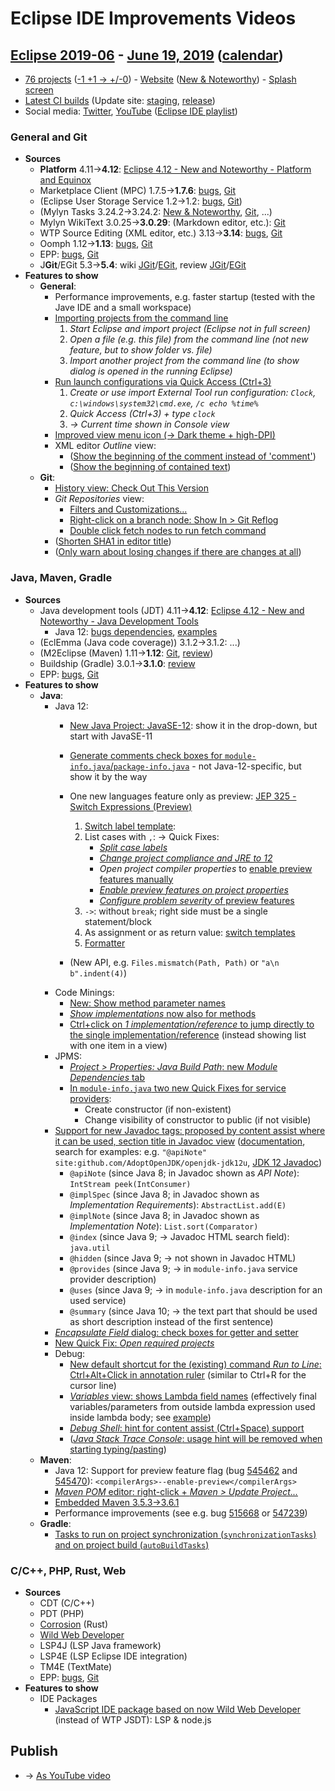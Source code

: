 # Eclipse IDE Improvements Videos

## [Eclipse 2019-06](https://wiki.eclipse.org/Category:SimRel-2019-06) - [June 19, 2019](https://calendar.google.com/calendar/event?eid=NGNmcXVrajlwa3E4bG5iZWR2OGxhc2U4ZnYgZ2NoczdubTRudnBtODM3NDY5ZGRqOXRqbGtAZw&ctz=Europe/Berlin) ([calendar](https://calendar.google.com/calendar/embed?src=gchs7nm4nvpm837469ddj9tjlk@group.calendar.google.com&ctz=Europe/Berlin))
* [76 projects](https://projects.eclipse.org/releases/2019-06) ([-1 +1 → +/-0](https://projects.eclipse.org/releases/2019-03)) - [Website](https://eclipse.org/eclipseide/2019-06) ([New & Noteworthy](https://eclipse.org/eclipseide/2019-06/noteworthy)) - [Splash screen](https://bugs.eclipse.org/bugs/show_bug.cgi?id=545158)
* [Latest CI builds](https://hudson.eclipse.org/packaging/job/simrel.epp-tycho-build/lastSuccessfulBuild/artifact/org.eclipse.epp.packages/archive/) (Update site: [staging](https://download.eclipse.org/staging/2019-06), [release](http://download.eclipse.org/releases/2019-06))
* Social media: [Twitter](http://twitter.com/EclipseJavaIDE), [YouTube](https://www.youtube.com/user/EclipseFdn) ([Eclipse IDE playlist](https://www.youtube.com/playlist?list=PLy7t4z5SYNaSNjL60ofpwVhfA7mOF3Pgk))

### General and Git
* **Sources**
    * **Platform** 4.11→**4.12**: [Eclipse 4.12 - New and Noteworthy - Platform and Equinox](https://www.eclipse.org/eclipse/news/4.12/platform.php)
    * Marketplace Client (MPC) 1.7.5→**1.7.6**: [bugs](https://bugs.eclipse.org/bugs/buglist.cgi?product=MPC&query_format=advanced&order=changeddate%20DESC), [Git](https://git.eclipse.org/c/mpc/org.eclipse.epp.mpc.git/log/)
    * (Eclipse User Storage Service 1.2→1.2: [bugs](https://bugs.eclipse.org/bugs/buglist.cgi?product=USSSDK&query_format=advanced&order=changeddate%20DESC), [Git](https://git.eclipse.org/c/usssdk/org.eclipse.usssdk.git/log/))
    * (Mylyn Tasks 3.24.2→3.24.2: [New & Noteworthy](https://www.eclipse.org/mylyn/new/), [Git](https://git.eclipse.org/c/mylyn/org.eclipse.mylyn.tasks.git/log/), ...)
    * Mylyn WikiText 3.0.25→**3.0.29**: (Markdown editor, etc.): [Git](https://git.eclipse.org/c/mylyn/org.eclipse.mylyn.docs.git/log/)
    * WTP Source Editing (XML editor, etc.) 3.13→**3.14**: [bugs](https://bugs.eclipse.org/bugs/buglist.cgi?product=WTP%20Source%20Editing&query_format=advanced&order=changeddate%20DESC), [Git](https://git.eclipse.org/c/sourceediting/webtools.sourceediting.git/log/)
    * Oomph 1.12→**1.13**: [bugs](https://bugs.eclipse.org/bugs/buglist.cgi?product=Oomph&query_format=advanced&order=changeddate%20DESC), [Git](https://git.eclipse.org/c/oomph/org.eclipse.oomph.git/log/)
    * EPP: [bugs](https://bugs.eclipse.org/bugs/buglist.cgi?product=EPP&query_format=advanced&order=changeddate%20DESC), [Git](https://git.eclipse.org/c/epp/org.eclipse.epp.packages.git/log/)
    * J**Git**/EGit 5.3→**5.4**: wiki [JGit](https://wiki.eclipse.org/JGit/New_and_Noteworthy/5.4)/[EGit](https://wiki.eclipse.org/EGit/New_and_Noteworthy/5.4), review [JGit](https://projects.eclipse.org/projects/technology.jgit/reviews/5.4.0-release-review)/[EGit](https://projects.eclipse.org/projects/technology.egit/reviews/5.4.0-release-review)
* **Features to show**
    * **General**:
        * Performance improvements, e.g. faster startup (tested with the Jave IDE and a small workspace)
        * [Importing projects from the command line](https://www.eclipse.org/eclipse/news/4.12/platform.php#pass-directory-to-launcher)
            1. _Start Eclipse and import project (Eclipse not in full screen)_
            2. _Open a file (e.g. this file) from the command line (not new feature, but to show folder vs. file)_
            3. _Import another project from the command line (to show dialog is opened in the running Eclipse)_
        * [Run launch configurations via Quick Access (Ctrl+3)](https://www.eclipse.org/eclipse/news/4.12/platform.php#launch-config-quickaccess)
            1. _Create or use import External Tool run configuration: `Clock`, `c:\windows\system32\cmd.exe`, `/c echo %time%`_
            2. _Quick Access (Ctrl+3) + type `clock`_
            3. _→ Current time shown in Console view_
        * [Improved view menu icon (→ Dark theme + high-DPI)](https://www.eclipse.org/eclipse/news/4.12/platform.php#view-menu)
        * XML editor _Outline_ view:
            * ([Show the beginning of the comment instead of 'comment'](https://git.eclipse.org/c/sourceediting/webtools.sourceediting.git/commit/?id=f9b248d880a857dfc17c4f525860ba856110cd7b))
            * ([Show the beginning of contained text](https://git.eclipse.org/c/sourceediting/webtools.sourceediting.git/commit/?id=44a79685c3cc8546700fb4542f36e24e231c0065))
    * **Git**:
        * [History view: Check Out This Version](https://wiki.eclipse.org/EGit/New_and_Noteworthy/5.4#Checking_out_Files_from_a_Commit)
        * _Git Repositories_ view:
            * [Filters and Customizations...](https://wiki.eclipse.org/EGit/New_and_Noteworthy/5.4#Filtering_Content_from_the_Git_Repositories_View)
            * [Right-click on a branch node: Show In > Git Reflog](https://bugs.eclipse.org/bugs/show_bug.cgi?id=544981)
            * [Double click fetch nodes to run fetch command](https://bugs.eclipse.org/bugs/show_bug.cgi?id=545273)
        * ([Shorten SHA1 in editor title](https://bugs.eclipse.org/bugs/show_bug.cgi?id=544983))
        * ([Only warn about losing changes if there are changes at all](https://bugs.eclipse.org/bugs/show_bug.cgi?id=546194))

### Java, Maven, Gradle
* **Sources**
    * Java development tools (JDT) 4.11→**4.12**: [Eclipse 4.12 - New and Noteworthy - Java Development Tools](https://www.eclipse.org/eclipse/news/4.12/jdt.php)
        * Java 12: [bugs dependencies](https://bugs.eclipse.org/bugs/showdependencytree.cgi?id=536055), [examples](https://wiki.eclipse.org/Java12/Examples)
    * (EclEmma (Java code coverage)) 3.1.2→3.1.2: ...)
    * (M2Eclipse (Maven) 1.11→**1.12**: [Git](https://git.eclipse.org/c/m2e/m2e-core.git/log/), [review](https://projects.eclipse.org/projects/technology.m2e/reviews/1.12-release-review))
    * Buildship (Gradle) 3.0.1→**3.1.0**: [review](https://projects.eclipse.org/projects/tools.buildship/releases/3.1.0)
    * EPP: [bugs](https://bugs.eclipse.org/bugs/buglist.cgi?product=EPP&query_format=advanced&order=changeddate%20DESC), [Git](https://git.eclipse.org/c/epp/org.eclipse.epp.packages.git/log/)
* **Features to show**
    * **Java**:
        * Java 12:
            * [New Java Project: JavaSE-12](https://www.eclipse.org/eclipse/news/4.12/jdt.php#quickfix-change-compliance-12): show it in the drop-down, but start with JavaSE-11
            * [Generate comments check boxes for `module-info.java`/`package-info.java`](https://www.eclipse.org/eclipse/news/4.12/jdt.php#comment-generation-checkbox) - not Java-12-specific, but show it by the way

            * One new languages feature only as preview: [JEP 325 - Switch Expressions (Preview)](https://openjdk.java.net/jeps/325)
                1. [Switch label template](https://www.eclipse.org/eclipse/news/4.12/jdt.php#new-switch_labeled_statment_expression_template):
                2. List cases with `,`: → Quick Fixes:
                    * [_Split case labels_](https://www.eclipse.org/eclipse/news/4.12/jdt.php#split-switch-case-labels)
                    * [_Change project compliance and JRE to 12_](https://www.eclipse.org/eclipse/news/4.12/jdt.php#quickfix-change-compliance-12)
                    * _Open project compiler properties_ to [enable preview features manually](https://www.eclipse.org/eclipse/news/4.12/jdt.php#enable-preview)
                    * [_Enable preview features on project properties_](https://www.eclipse.org/eclipse/news/4.12/jdt.php#quickfix-enable-preview-12)
                    * [_Configure problem severity_ of preview features](https://www.eclipse.org/eclipse/news/4.12/jdt.php#quickfix-configure-severity-12)
                3. `->`: without `break`; right side must be a single statement/block
                4. As assignment or as return value: [switch templates](https://www.eclipse.org/eclipse/news/4.12/jdt.php#new-switch_labeled_statment_expression_template)
                5. [Formatter](https://www.eclipse.org/eclipse/news/4.12/jdt.php#switch-spaces)
            * (New API, e.g. `Files.mismatch(Path, Path)` or `"a\n  b".indent(4)`)
        * Code Minings:
            * [New: Show method parameter names](https://www.eclipse.org/eclipse/news/4.12/jdt.php#parameter-name-codemining)
            * [_Show implementations_ now also for methods](https://www.eclipse.org/eclipse/news/4.12/jdt.php#method-implementation-codemining)
            * [Ctrl+click on _1 implementation/reference_ to jump directly to the single implementation/reference](https://www.eclipse.org/eclipse/news/4.12/jdt.php#ctrl-click-codemining) (instead showing list with one item in a view)
        * JPMS:
            * [_Project > Properties: Java Build Path_: new _Module Dependencies_ tab](https://www.eclipse.org/eclipse/news/4.12/jdt.php#buildpath-module-dependencies)
            * [In `module-info.java` two new Quick Fixes for service providers](https://www.eclipse.org/eclipse/news/4.12/jdt.php#service-provider-constructor-quick-fix):
                * Create constructor (if non-existent)
                * Change visibility of constructor to public (if not visible)
        * [Support for new Javadoc tags: proposed by content assist where it can be used, section title in Javadoc view](https://www.eclipse.org/eclipse/news/4.12/jdt.php#javadoc-support-tags) ([documentation](https://docs.oracle.com/en/java/javase/12/docs/specs/doc-comment-spec.html), search for examples: e.g. `"@apiNote" site:github.com/AdoptOpenJDK/openjdk-jdk12u`, [JDK 12 Javadoc](https://docs.oracle.com/en/java/javase/12/docs/api/))
            * `@apiNote` (since Java 8; in Javadoc shown as _API Note_): `IntStream peek(IntConsumer)`
            * `@implSpec` (since Java 8; in Javadoc shown as _Implementation Requirements_): `AbstractList.add(E)`
            * `@implNote` (since Java 8; in Javadoc shown as _Implementation Note_): `List.sort(Comparator)`
            * `@index` (since Java 9; → Javadoc HTML search field): `java.util`
            * `@hidden` (since Java 9; → not shown in Javadoc HTML)
            * `@provides` (since Java 9; → in `module-info.java` service provider description)
            * `@uses` (since Java 9; → in `module-info.java` description for an used service)
            * `@summary` (since Java 10; → the text part that should be used as short description instead of the first sentence)
        * [_Encapsulate Field_ dialog: check boxes for getter and setter](https://www.eclipse.org/eclipse/news/4.12/jdt.php#getter-setter-quick-assist)
        * [New Quick Fix: _Open required projects_](https://www.eclipse.org/eclipse/news/4.12/jdt.php#quickfix-open-missing-projects)
        * Debug:
            * [New default shortcut for the (existing) command _Run to Line_: Ctrl+Alt+Click in annotation ruler](https://www.eclipse.org/eclipse/news/4.12/jdt.php#run-to-line-in-annotation-ruler) (similar to Ctrl+R for the cursor line)
            * [_Variables_ view: shows Lambda field names](https://www.eclipse.org/eclipse/news/4.12/jdt.php#lambda-variables-variable-view) (effectively final variables/parameters from outside lambda expression used inside lambda body; see [example](https://bugs.eclipse.org/bugs/show_bug.cgi?id=516319#c12))
            * [_Debug Shell_: hint for content assist (Ctrl+Space) support](https://www.eclipse.org/eclipse/news/4.12/jdt.php#content-assist-debug-shell)
            * ([_Java Stack Trace Console_: usage hint will be removed when starting typing/pasting](https://www.eclipse.org/eclipse/news/4.12/jdt.php#jstc-clear-initial-message))
    * **Maven**:
        * Java 12: Support for preview feature flag (bug [545462](https://bugs.eclipse.org/bugs/show_bug.cgi?id=545462) and [545470](https://bugs.eclipse.org/bugs/show_bug.cgi?id=545470)): `<compilerArgs>--enable-preview</compilerArgs>`
        * [_Maven POM_ editor: right-click + _Maven > Update Project..._](https://bugs.eclipse.org/bugs/show_bug.cgi?id=547765)
        * [Embedded Maven 3.5.3→3.6.1](https://git.eclipse.org/c/m2e/m2e-core.git/commit/?id=c9e4eb3dd7ca4585b93e226d6258a3cb9f9f4170)
        * Performance improvements (see e.g. bug [515668](https://bugs.eclipse.org/bugs/show_bug.cgi?id=515668) or [547239](https://bugs.eclipse.org/bugs/show_bug.cgi?id=547239))
    * **Gradle**:
        * [Tasks to run on project synchronization (`synchronizationTasks`) and on project build (`autoBuildTasks`)](https://projects.eclipse.org/projects/tools.buildship/releases/3.1.0)

### C/C++, PHP, Rust, Web
* **Sources**
    * CDT (C/C++)
    * PDT (PHP)
    * [Corrosion](https://github.com/eclipse/corrosion) (Rust)
    * [Wild Web Developer](https://github.com/eclipse/wildwebdeveloper)
    * LSP4J (LSP Java framework)
    * LSP4E (LSP Eclipse IDE integration)
    * TM4E (TextMate)
    * EPP: [bugs](https://bugs.eclipse.org/bugs/buglist.cgi?product=EPP&query_format=advanced&order=changeddate%20DESC), [Git](https://git.eclipse.org/c/epp/org.eclipse.epp.packages.git/log/)
* **Features to show**
     * IDE Packages
         * [JavaScript IDE package based on now Wild Web Developer](https://bugs.eclipse.org/bugs/show_bug.cgi?id=544355) (instead of WTP JSDT): LSP & node.js

## Publish
* → [As YouTube video](https://www.youtube.com/playlist?list=PLnh_8hTD4yvnhXSttuewEKgKkmlIj_ND-)

